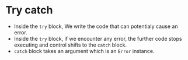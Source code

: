 # Try catch

- Inside the `try` block, We write the code that can potentialy cause an error.
- Inside the `try` block, if we encounter any error, the further code stops executing and control shifts to the `catch` block.
- `catch` block takes an argument which is an `Error` instance.
